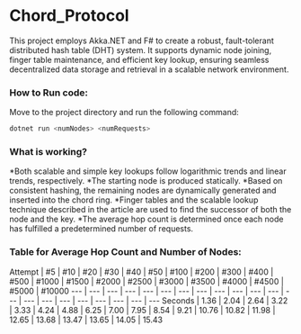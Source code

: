 # Chord_Protocol
This project employs Akka.NET and F# to create a robust, fault-tolerant distributed hash table (DHT) system. It supports dynamic node joining, finger table maintenance, and efficient key lookup, ensuring seamless decentralized data storage and retrieval in a scalable network environment.
### How to Run code:
Move to the project directory and run the following command:
```bash
dotnet run <numNodes> <numRequests>
```
### What is working?
*Both scalable and simple key lookups follow logarithmic trends and linear trends, respectively. 
*The starting node is produced statically. 
*Based on consistent hashing, the remaining nodes are dynamically generated and inserted into the chord ring. 
*Finger tables and the scalable lookup technique described in the article are used to find the successor of both the node and the key. 
*The average hop count is determined once each node has fulfilled a predetermined number of requests. 

### Table for Average Hop Count and Number of Nodes:
Attempt | #5 | #10 | #20 | #30 | #40 | #50 | #100 | #200 | #300 | #400 | #500 | #1000 | #1500 | #2000 | #2500 | #3000 | #3500 | #4000 | #4500 | #5000 | #10000
--- | --- | --- | --- | --- | --- | --- | --- | --- | --- | --- | --- | --- | --- | --- | --- | --- | --- | --- | --- | ---
Seconds | 1.36 | 2.04 | 2.64 | 3.22 | 3.33 | 4.24 | 4.88 | 6.25 | 7.00 | 7.95 | 8.54 | 9.21 | 10.76 | 10.82 | 11.98 | 12.65 | 13.68 | 13.47 | 13.65 | 14.05 | 15.43 
